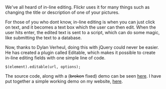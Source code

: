 We've all heard of in-line editing. Flickr uses it for many things such
as changing the title or description of one of your pictures.

For those of you who dont know, in-line editing is when you can just
click on text, and it becomes a text box which the user can then edit.
When the user hits enter, the edited text is sent to a script, which can
do some magic, like submitting the text to a database.

Now, thanks to Dylan Verheul, doing this with jQuery could never be
easier. He has created a plugin called Editable, which makes it possible
to create in-line editing fields with one simple line of code.

    $(element).editable(url, options);

The source code, along with a (~~broken~~ fixed) demo can be seen
[here](http://www.dyve.net/jquery/?editable). I have put together a
simple working demo on my website,
[here](http://mebluedragon.com/jQuery/editable.php).
